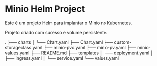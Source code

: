 # Minio Helm Project
Este é um projeto Helm para implantar o Minio no Kubernetes.

Projeto criado com sucesso e volume persistente. 

.
├── charts
│   └── Chart.yaml
├── Chart.yaml
├── custom-storageclass.yaml
├── minio-pvc.yaml
├── minio-pv.yaml
├── minio-values.yaml
├── README.md
├── templates
│   ├── deployment.yaml
│   ├── ingress.yaml
│   └── service.yaml
└── values.yaml